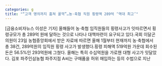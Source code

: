 ```yaml
---
categories: g
title: "“고객 명의까지 훔쳐 꿀꺽”…농·축협 직원 횡령액 289억 ‘역대 최고’"
---
```

[금융소비자뉴스 이성은 기자] 올해들어 농&middot;축협 임직원들의 횡령사고가 잇따르면서 횡령규모가 총 289억 원에 달하는 것으로 나타나 대책마련이 요구되고 있다.국회 이달곤 의원이 23일 농협중앙회에서 받은 자료에 따르면 올해 1월부터 현재까지 농&middot;축협에서 총 38건, 289억원의 임직원 횡령 사고가 발생했다.횡령 피해액 519억원 가운데 회수된 돈은 56.5%인 293억원에 그쳤다. 올해는 특히 수십억원을 가로챈 대형 사고가 잇달았다. 김포 파주인삼농협 파주지점 A씨는 구매품을 허위 매입하는 등의 수법으로 지난